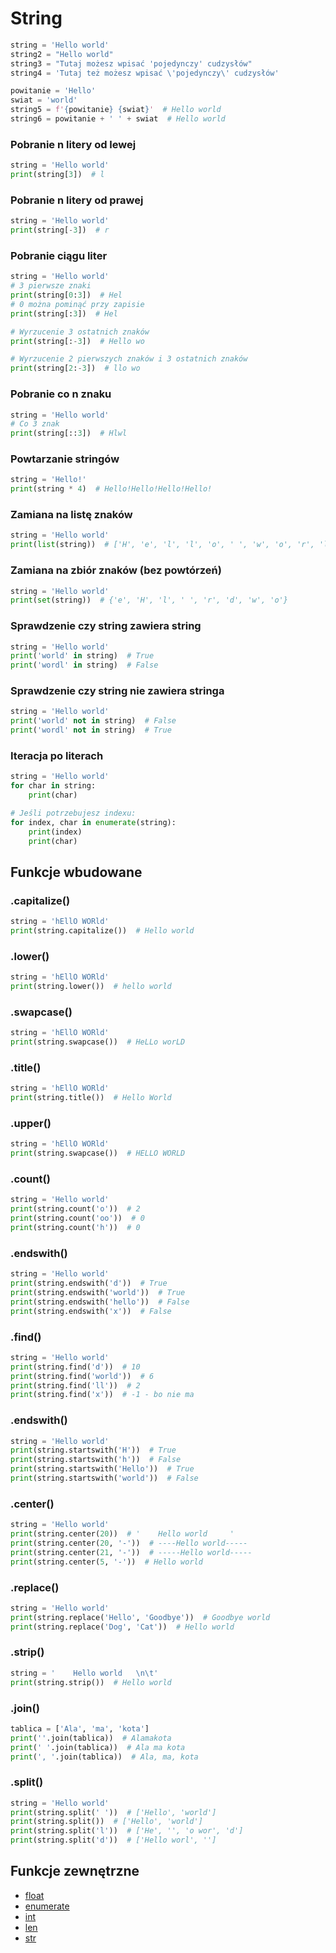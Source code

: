 # String

```python
string = 'Hello world'
string2 = "Hello world"
string3 = "Tutaj możesz wpisać 'pojedynczy' cudzysłów"
string4 = 'Tutaj też możesz wpisać \'pojedynczy\' cudzysłów'

powitanie = 'Hello'
swiat = 'world'
string5 = f'{powitanie} {swiat}'  # Hello world
string6 = powitanie + ' ' + swiat  # Hello world
```

### Pobranie n litery od lewej
```python
string = 'Hello world'
print(string[3])  # l
```

### Pobranie n litery od prawej
```python
string = 'Hello world'
print(string[-3])  # r
```

### Pobranie ciągu liter
```python
string = 'Hello world'
# 3 pierwsze znaki
print(string[0:3])  # Hel
# 0 można pominąć przy zapisie
print(string[:3])  # Hel

# Wyrzucenie 3 ostatnich znaków
print(string[:-3])  # Hello wo

# Wyrzucenie 2 pierwszych znaków i 3 ostatnich znaków
print(string[2:-3])  # llo wo
```

### Pobranie co n znaku
```python
string = 'Hello world'
# Co 3 znak
print(string[::3])  # Hlwl
```

### Powtarzanie stringów
```python
string = 'Hello!'
print(string * 4)  # Hello!Hello!Hello!Hello!
```

### Zamiana na listę znaków
```python
string = 'Hello world'
print(list(string))  # ['H', 'e', 'l', 'l', 'o', ' ', 'w', 'o', 'r', 'l', 'd']
```

### Zamiana na zbiór znaków (bez powtórzeń)
```python
string = 'Hello world'
print(set(string))  # {'e', 'H', 'l', ' ', 'r', 'd', 'w', 'o'}
```

### Sprawdzenie czy string zawiera string
```python
string = 'Hello world'
print('world' in string)  # True
print('wordl' in string)  # False
```

### Sprawdzenie czy string nie zawiera stringa
```python
string = 'Hello world'
print('world' not in string)  # False
print('wordl' not in string)  # True
```

### Iteracja po literach
```python
string = 'Hello world'
for char in string:
    print(char)

# Jeśli potrzebujesz indexu:
for index, char in enumerate(string):
    print(index)
    print(char)
```

## Funkcje wbudowane
### .capitalize()
```python
string = 'hEllO WORld'
print(string.capitalize())  # Hello world
```

### .lower()
```python
string = 'hEllO WORld'
print(string.lower())  # hello world
```

### .swapcase()
```python
string = 'hEllO WORld'
print(string.swapcase())  # HeLLo worLD
```

### .title()
```python
string = 'hEllO WORld'
print(string.title())  # Hello World
```

### .upper()
```python
string = 'hEllO WORld'
print(string.swapcase())  # HELLO WORLD
```

### .count()
```python
string = 'Hello world'
print(string.count('o'))  # 2
print(string.count('oo'))  # 0
print(string.count('h'))  # 0
```

### .endswith()
```python
string = 'Hello world'
print(string.endswith('d'))  # True
print(string.endswith('world'))  # True
print(string.endswith('hello'))  # False
print(string.endswith('x'))  # False
```

### .find()
```python
string = 'Hello world'
print(string.find('d'))  # 10
print(string.find('world'))  # 6
print(string.find('ll'))  # 2
print(string.find('x'))  # -1 - bo nie ma
```

### .endswith()
```python
string = 'Hello world'
print(string.startswith('H'))  # True
print(string.startswith('h'))  # False
print(string.startswith('Hello'))  # True
print(string.startswith('world'))  # False
```

### .center()
```python
string = 'Hello world'
print(string.center(20))  # '    Hello world     '
print(string.center(20, '-'))  # ----Hello world-----
print(string.center(21, '-'))  # -----Hello world-----
print(string.center(5, '-'))  # Hello world
```

### .replace()
```python
string = 'Hello world'
print(string.replace('Hello', 'Goodbye'))  # Goodbye world
print(string.replace('Dog', 'Cat'))  # Hello world
```

### .strip()
```python
string = '    Hello world   \n\t'
print(string.strip())  # Hello world
```

### .join()
```python
tablica = ['Ala', 'ma', 'kota']
print(''.join(tablica))  # Alamakota
print(' '.join(tablica))  # Ala ma kota
print(', '.join(tablica))  # Ala, ma, kota
```

### .split()
```python
string = 'Hello world'
print(string.split(' '))  # ['Hello', 'world']
print(string.split())  # ['Hello', 'world']
print(string.split('l'))  # ['He', '', 'o wor', 'd']
print(string.split('d'))  # ['Hello worl', '']
```

## Funkcje zewnętrzne

- [float](https://github.com/PanSzelescik/MaturaInformatyka/blob/python/docs/funkcje/float.md)
- [enumerate](https://github.com/PanSzelescik/MaturaInformatyka/blob/python/docs/funkcje/len.md)
- [int](https://github.com/PanSzelescik/MaturaInformatyka/blob/python/docs/funkcje/int.md)
- [len](https://github.com/PanSzelescik/MaturaInformatyka/blob/python/docs/funkcje/len.md)
- [str](https://github.com/PanSzelescik/MaturaInformatyka/blob/python/docs/funkcje/str.md)